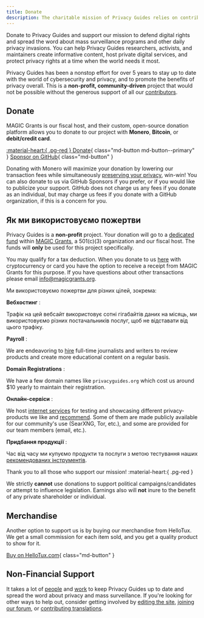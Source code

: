```yaml
---
title: Donate
description: The charitable mission of Privacy Guides relies on contributions from visitors like yourself. Anything you can do to support the project is hugely appreciated.
---
```


<!-- markdownlint-disable MD036 -->
Donate to Privacy Guides and support our mission to defend digital rights and spread the word about mass surveillance programs and other daily privacy invasions. You can help Privacy Guides researchers, activists, and maintainers create informative content, host private digital services, and protect privacy rights at a time when the world needs it most.

Privacy Guides has been a nonstop effort for over 5 years to stay up to date with the world of cybersecurity and privacy, and to promote the benefits of privacy overall. This is a **non-profit, community-driven** project that would not be possible without the generous support of all our [contributors](contributors.md).

## Donate

MAGIC Grants is our fiscal host, and their custom, open-source donation platform allows you to donate to our project with **Monero**, **Bitcoin**, or **debit/credit card**.

[:material-heart:{ .pg-red } Donate](https://donate.magicgrants.org/privacyguides){ class="md-button md-button--primary" }
[Sponsor on GitHub](https://github.com/sponsors/privacyguides){ class="md-button" }

Donating with Monero will maximize your donation by lowering our transaction fees while simultaneously [preserving your privacy](../cryptocurrency.md), win-win! You can also donate to us via GitHub Sponsors if you prefer, or if you would like to publicize your support. GitHub does not charge us any fees if you donate as an individual, but may charge us fees if you donate with a GitHub organization, if this is a concern for you.

## Як ми використовуємо пожертви

Privacy Guides is a **non-profit** project. Your donation will go to a [dedicated fund](https://magicgrants.org/funds/privacy_guides) within [MAGIC Grants](https://magicgrants.org), a 501(c)(3) organization and our fiscal host. The funds will **only** be used for this project specifically.

You may qualify for a tax deduction. When you donate to us [here](https://donate.magicgrants.org/privacyguides) with cryptocurrency or card you have the option to receive a receipt from MAGIC Grants for this purpose. If you have questions about other transactions please email <info@magicgrants.org>.

Ми використовуємо пожертви для різних цілей, зокрема:

**Вебхостинг**
:

Трафік на цей вебсайт використовує сотні гігабайтів даних на місяць, ми використовуємо різних постачальників послуг, щоб не відставати від цього трафіку.

**Payroll**
:

We are endeavoring to [hire](jobs.md) full-time journalists and writers to review products and create more educational content on a regular basis.

**Domain Registrations**
:

We have a few domain names like `privacyguides.org` which cost us around $10 yearly to maintain their registration.

**Онлайн-сервіси**
:

We host [internet services](services.md) for testing and showcasing different privacy-products we like and [recommend](../tools.md). Some of them are made publicly available for our community's use (SearXNG, Tor, etc.), and some are provided for our team members (email, etc.).

**Придбання продукції**
:

Час від часу ми купуємо продукти та послуги з метою тестування наших [рекомендованих інструментів](../tools.md).

Thank you to all those who support our mission! :material-heart:{ .pg-red }

We strictly **cannot** use donations to support political campaigns/candidates or attempt to influence legislation. Earnings also will **not** inure to the benefit of any private shareholder or individual.

## Merchandise

Another option to support us is by buying our merchandise from HelloTux. We get a small commission for each item sold, and you get a quality product to show for it.

[Buy on HelloTux.com](https://hellotux.com/privacyguides){ class="md-button" }

## Non-Financial Support

It takes a lot of [people](contributors.md) and [work](https://github.com/privacyguides/privacyguides.org/pulse/monthly) to keep Privacy Guides up to date and spread the word about privacy and mass surveillance. If you're looking for other ways to help out, consider getting involved by [editing the site](https://github.com/privacyguides/privacyguides.org), [joining our forum](https://discuss.privacyguides.net), or [contributing translations](https://crowdin.com/project/privacyguides).
